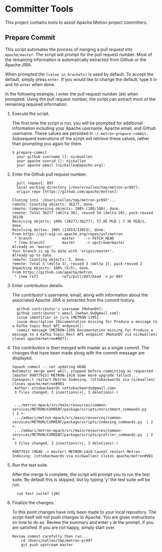 <!--
Licensed to the Apache Software Foundation (ASF) under one
or more contributor license agreements.  See the NOTICE file
distributed with this work for additional information
regarding copyright ownership.  The ASF licenses this file
to you under the Apache License, Version 2.0 (the
"License"); you may not use this file except in compliance
with the License.  You may obtain a copy of the License at

    http://www.apache.org/licenses/LICENSE-2.0

Unless required by applicable law or agreed to in writing, software
distributed under the License is distributed on an "AS IS" BASIS,
WITHOUT WARRANTIES OR CONDITIONS OF ANY KIND, either express or implied.
See the License for the specific language governing permissions and
limitations under the License.
-->

# Committer Tools

This project contains tools to assist Apache Metron project committers.

## Prepare Commit

This script automates the process of merging a pull request into `apache/master`.  The script will prompt for the pull request number.  Most of the remaining information is automatically extracted from Github or the Apache JIRA.

When prompted the `[value in brackets]` is used by default.  To accept the default, simply press `enter`.  If you would like to change the default, type it in and hit `enter` when done.

In the following example, I enter the pull request number (`80`) when prompted.   Using the pull request number, the script can extract most of the remaining required information.

1. Execute the script.  

    The first time the script is run, you will be prompted for additional information including your Apache username, Apache email, and Github username.  These values are persisted in `~/.metron-prepare-commit`.  Subsequent executions of the script will retrieve these values, rather than prompting you again for them.

    ```
    $ prepare-commit
      your github username []: nickwallen
      your apache userid []: nickallen
      your apache email [nickallen@apache.org]:
    ```

1. Enter the Github pull request number.

    ```
      pull request: 897
      local working directory [/Users/nallen/tmp/metron-pr897]:
      origin repo [https://github.com/apache/metron]:

    Cloning into '/Users/nallen/tmp/metron-pr897'...
    remote: Counting objects: 36277, done.
    remote: Compressing objects: 100% (108/108), done.
    remote: Total 36277 (delta 38), reused 54 (delta 20), pack-reused 36138
    Receiving objects: 100% (36277/36277), 57.85 MiB | 7.36 MiB/s, done.
    Resolving deltas: 100% (13653/13653), done.
    From https://git-wip-us.apache.org/repos/asf/metron
     * branch              master     -> FETCH_HEAD
     * [new branch]        master     -> upstream/master
    Already on 'master'
    Your branch is up to date with 'origin/master'.
    Already up to date.
    remote: Counting objects: 5, done.
    remote: Total 5 (delta 3), reused 3 (delta 3), pack-reused 2
    Unpacking objects: 100% (5/5), done.
    From https://github.com/apache/metron
     * [new ref]           refs/pull/897/head -> pr-897
    ```

1. Enter contribution details.

    The contributor's username, email, along with information about the associated Apache JIRA is extracted from the commit history.

    ```
      github contributor's username [MohanDV]:
      github contributor's email [mohan.dv@gmail.com]:
      issue identifier in jira [METRON-1395]:
      issue description [Documentation missing for Produce a message to a Kafka topic Rest API endpoint]:
      commit message [METRON-1395 Documentation missing for Produce a message to a Kafka topic Rest API endpoint (MohanDV via nickwallen) closes apache/metron#897]:
    ```

1. The contribution is then merged with master as a single commit.  The changes that have been made along with the commit message are displayed.

    ```
    Squash commit -- not updating HEAD
    Automatic merge went well; stopped before committing as requested
    [master 998f7915] METRON-1410 Some more upgrade fallout... Can&apos;t restart Metron Indexing. (ottobackwards via nickwallen) closes apache/metron#901
     Author: ottobackwards <ottobackwards@gmail.com>
     3 files changed, 3 insertions(+), 3 deletions(-)


     .../metron-mpack/src/main/resources/common-services/METRON/CURRENT/package/scripts/enrichment_commands.py       | 2 +-
     .../ambari/metron-mpack/src/main/resources/common-services/METRON/CURRENT/package/scripts/indexing_commands.py  | 2 +-
     .../ambari/metron-mpack/src/main/resources/common-services/METRON/CURRENT/package/scripts/profiler_commands.py  | 2 +-
     3 files changed, 3 insertions(+), 3 deletions(-)

    998f7915 (HEAD -> master) METRON-1410 Cannot restart Metron Indexing. (ottobackwards via nickwallen) closes apache/metron#901
    ```

1. Run the test suite.

    After the merge is complete, the script will prompt you to run the test suite.  By default this is skipped, but by typing 'y' the test suite will be run.

    ```
      run test suite? [yN]
    ```

1. Finalize the changes.

    To this point changes have only been made to your local repository.  The script itself will not push changes to Apache.  You are given instructions on how to do so.  Review the summary and enter `y` at the prompt, if you are satisfied.   If you are not happy, simply start over.

    ```
    Review commit carefully then run...
        cd /Users/nallen/tmp/metron-pr897
        git push upstream master
    ```
